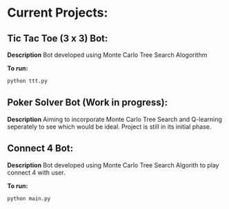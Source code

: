 # Current Projects:


## Tic Tac Toe (3 x 3) Bot:

**Description**
Bot developed using Monte Carlo Tree Search Alogorithm

**To run:**
```bash
python ttt.py
``` 

## Poker Solver Bot (Work in progress):

**Description**
Aiming to incorporate Monte Carlo Tree Search and Q-learning seperately to see which would be ideal. Project is still in its initial phase.

## Connect 4 Bot:

**Description**
Bot developed using Monte Carlo Tree Search Algorith to play connect 4 with user. 
   
**To run:**
```bash
python main.py 
``` 